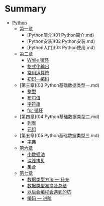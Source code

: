 # Summary

* [Python](README.md)
    * [第一章](Python基础.md)
        * [Python简介](01 Python简介.md)
        * [Python安装](02 Python安装.md)
        * [Python入门](03 Python使用.md)
    * [第二章](02Python运算符.md)
        * [While 循环]()
        * [格式化输出]()
        * [常用运算符]()
        * [初识—编码]()
    * [第三章](03 Python基础数据类型一.md)
        * [整型]()
        * [布尔值]()
        * [字符串]()
        * [for 循环]()
    * [第四章](04 Python基础数据类型二.md)
        * [列表]()
        * [元组]()
    * [第五章](05 Python基础数据类型三.md)
        * [字典]()
    * [第六章]()
        * [小数据池]()
        * [深浅拷贝]()
        * [集合]()
    * [第七章]()
        * [数据类型方法 — 补充]()
        * [数据类型准换及总结]()
        * [以后会编程会遇到的坑]()
        * [编码 — 进阶]()
